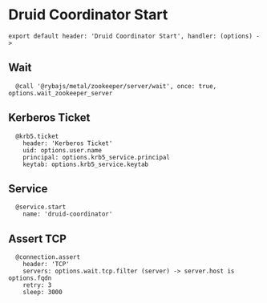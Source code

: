 
# Druid Coordinator Start

    export default header: 'Druid Coordinator Start', handler: (options) ->

## Wait

      @call '@rybajs/metal/zookeeper/server/wait', once: true, options.wait_zookeeper_server

## Kerberos Ticket

      @krb5.ticket
        header: 'Kerberos Ticket'
        uid: options.user.name
        principal: options.krb5_service.principal
        keytab: options.krb5_service.keytab

## Service

      @service.start
        name: 'druid-coordinator'
      
## Assert TCP

      @connection.assert
        header: 'TCP'
        servers: options.wait.tcp.filter (server) -> server.host is options.fqdn
        retry: 3
        sleep: 3000
